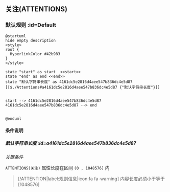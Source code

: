 ## 关注(ATTENTIONS) <!-- {docsify-ignore-all} -->

   

### 默认规则 :id=Default

```plantuml
@startuml
hide empty description
<style>
root {
  HyperlinkColor #42b983
}
</style>

state "start" as start  <<start>>
state "end" as end <<end>>
state "默认字符串长度" as 4161dc5e2816d4aee547b836dc4e5d87 [[$./Attentions#a4161dc5e2816d4aee547b836dc4e5d87 {"默认字符串长度"}]]


start --> 4161dc5e2816d4aee547b836dc4e5d87 
4161dc5e2816d4aee547b836dc4e5d87 --> end 


@enduml
```

#### 条件说明

##### 默认字符串长度 :id=a4161dc5e2816d4aee547b836dc4e5d87


*关键条件*


`ATTENTIONS(关注)` 属性长度在区间 `(0 , 1048576]` 内

> [!ATTENTION|label:规则信息|icon:fa fa-warning]
> 内容长度必须小于等于[1048576]







